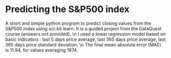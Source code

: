 # Predicting the S&amp;P500 index
A short and simple python program to predict closing values from the S&amp;P500 index using sci-kit learn. It is a guided project from the DataQuest course (answers not provided).
\n
I used a linear regression model based on basic indicators : last 5 days price average, last 365 days price average, last 365 days price standard deviation.
\n
The final mean absolute error (MAE) is 11.94, for values averaging 1874.
